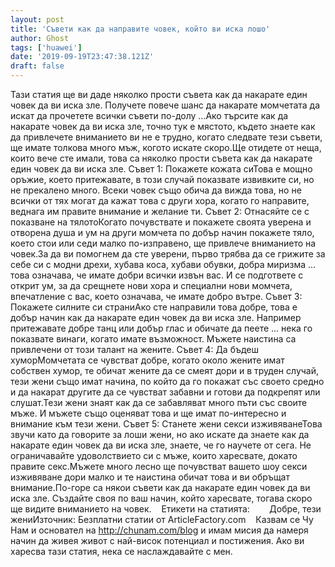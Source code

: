 ```yaml
---
layout: post
title: 'Съвети как да направите човек, който ви иска лошо'
author: Ghost
tags: ['huawei']
date: '2019-09-19T23:47:38.121Z'
draft: false
---
```


Тази статия ще ви даде няколко прости съвета как да накарате един човек да ви иска зле. Получете повече шанс да накарате момчетата да искат да прочетете всички съвети по-долу ...Ако търсите как да накарате човек да ви иска зле, точно тук е мястото, където знаете как да привлечете вниманието ви не е трудно, когато следвате тези съвети, ще имате толкова много мъж, когото искате скоро.Ще отидете от неща, които вече сте имали, това са няколко прости съвета как да накарате един човек да ви иска зле. Съвет 1: Покажете кожата сиТова е мощно оръжие, което притежавате, в този случай показвате извивките си, но не прекалено много. Всеки човек също обича да вижда това, но не всички от тях могат да кажат това с други хора, когато го направите, веднага им правите внимание и желание ти. Съвет 2: Отнасяйте се с показване на тялотоКогато почувствате и покажете своята уверена и отворена душа и ум на други момчета по добър начин покажете тяло, което стои или седи малко по-изправено, ще привлече вниманието на човек.За да ви помогнем да сте уверени, първо трябва да се грижите за себе си с модни дрехи, хубава коса, хубави обувки, добра миризма ... това означава, че имате добри всички извън вас. И се подгответе с открит ум, за да срещнете нови хора и специални нови момчета, впечатление с вас, което означава, че имате добро вътре. Съвет 3: Покажете силните си страниАко сте направили това добре, това е добър начин как да накарате един човек да ви иска зле. Например притежавате добре танц или добър глас и обичате да пеете ... нека го показвате винаги, когато имате възможност. Мъжете наистина са привлечени от този талант на жените. Съвет 4: Да бъдеш хуморМомчетата се чувстват добре, когато около жените имат собствен хумор, те обичат жените да се смеят дори и в труден случай, тези жени също имат начина, по който да го покажат със своето средно и да накарат другите да се чувстват забавни и готови да подкрепят или слушат.Тези жени знаят как да се забавляват много пъти със своите мъже. И мъжете също оценяват това и ще имат по-интересно и внимание към тези жени. Съвет 5: Станете жени секси изживяванеТова звучи като да говорите за лоши жени, но ако искате да знаете как да накарате един човек да ви иска зле, знаете, че го научете от сега. Не ограничавайте удоволствието си с мъже, които харесвате, докато правите секс.Мъжете много лесно ще почувстват вашето шоу секси изживяване дори малко и те наистина обичат това и ви обръщат внимание.По-горе са някои съвети как да накарате един човек да ви иска зле. Създайте своя по ваш начин, който харесвате, тогава скоро ще видите вниманието на човек.    Етикети на статията:        Добре, тези жениИзточник: Безплатни статии от ArticleFactory.com    Казвам се Чу Нам и основател на http://chunam.com/blog и имам мисия да намеря начин да живея живот с най-висок потенциал и постижения. Ако ви харесва тази статия, нека се наслаждавайте с мен.
